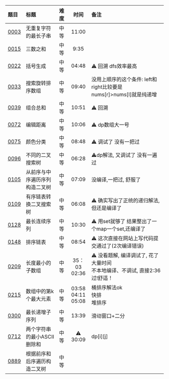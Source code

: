 | 题目           | 标题               | 难度 |           时间            | 备注                                                |
|:-------------|:-----------------|:---|:-----------------------:|:--------------------------------------------------|
| [0003][0003] | 无重复字符的最长子串       | 中等 |          11:00          |                                                   |
| [0015][0015] | 三数之和             | 中等 |          9:35           |                                                   |
| [0022][0022] | 括号生成             | 中等 |          04:48          | ⚠️ 回溯  dfs效率最高                                    |
| [0033][0033] | 搜索旋转排序数组         | 中等 |          09:40          | 没用上顺序的这个条件: left和right比较要是nums\[r]>nums\[l]就是纯递增  |
| [0039][0039] | 组合总和             | 中等 |          10:51          | ⚠️ 回溯                                             |
| [0072][0072] | 编辑距离             | 中等 |          10:06          | ⚠️ dp数组大一号                                        |
| [0075][0075] | 颜色分类             | 中等 |          08:48          | ⚠️   调试了 没有一把过                                    | |
| [0096][0096] | 不同的二叉搜索树         | 中等 |          06:28          | ⚠️dp解法, 又调试了 没有一遍过                                |
| [0105][0105] | 从前序与中序遍历序列构造二叉树  | 中等 |          07:09          | 没编译,一把过, 舒服了                                      |
| [0109][0109] | 有序链表转换二叉搜索树      | 中等 |          06:08          | ⚠️ 确实写出了正统的递归解法,但还是编译了                            |
| [0128][0128] | 最长连续序列           | 中等 |          10:30          | ⚠️ 用set就够了 结果整出了一个map一个set,还编译了                   |
| [0148][0148] | 排序链表             | 中等 |          08:54          | ⚠️ 这次直接在网站上写代码提交通过了(2次编译错误)                       | |
| [0209][0209] | 长度最小的子数组         | 中等 |     35：03<br>02:36      | ⚠️ 没看题解, 编译调试了, 花了大量时间<br> 不本地编译、不调试, 直接2:36过!舒适！ |
| [0215][0215] | 数组中的第k个最大元素      | 中等 | 03:58<br>04:11<br>05:08 | 桶排序解法ok<br>快排<br>堆排序                              |
| [0300][0300] | 最长递增子序列          | 中等 |          13:39          | 滑动窗口+二分                                           |
| [0712][0712] | 两个字符串的最小ASCII删除和 | 中等 |        ⚠️  30:09        | dp\[i]\[j]                                        |
| [0889][0889] | 根据前序和后序遍历构造二叉树   | 中等 |                         |                                                   |

[0001]: https://leetcode.cn/problems/two-sum/description/

[0002]: https://leetcode.cn/problems/add-two-numbers/description/

[0003]: https://leetcode.cn/problems/longest-substring-without-repeating-characters/description/

[0005]: https://leetcode.cn/problems/longest-palindromic-substring/description/

[0011]: https://leetcode.cn/problems/container-with-most-water/description/

[0015]: https://leetcode.cn/problems/3sum/description/

[0019]: https://leetcode.cn/problems/remove-nth-node-from-end-of-list/description/

[0020]: https://leetcode.cn/problems/valid-parentheses/description/

[0021]: https://leetcode.cn/problems/merge-two-sorted-lists/description/

[0022]: https://leetcode.cn/problems/generate-parentheses/description/

[0033]: https://leetcode.cn/problems/search-in-rotated-sorted-array/description/

[0034]: https://leetcode.cn/problems/find-first-and-last-position-of-element-in-sorted-array/description/

[0039]: https://leetcode.cn/problems/combination-sum/description/

[0042]: https://leetcode.cn/problems/trapping-rain-water/?envType=featured-list&envId=Fw9n57OM%3FenvType%3Dfeatured-list&envId=Fw9n57OM

[0048]: https://leetcode.cn/problems/rotate-image/description/

[0049]: https://leetcode.cn/problems/group-anagrams/description/

[0053]: https://leetcode.cn/problems/maximum-subarray/description/

[0055]: https://leetcode.cn/problems/jump-game/description/

[0056]: https://leetcode.cn/problems/merge-intervals/description/

[0062]: https://leetcode.cn/problems/unique-paths/description/

[0064]: https://leetcode.cn/problems/minimum-path-sum/description/

[0070]: https://leetcode.cn/problems/climbing-stairs/description/

[0072]: https://leetcode.cn/problems/edit-distance/description/

[0075]: https://leetcode.cn/problems/sort-colors/description/

[0078]: https://leetcode.cn/problems/subsets/description/

[0094]: https://leetcode.cn/problems/binary-tree-inorder-traversal/description/

[0096]: https://leetcode.cn/problems/unique-binary-search-trees/description/

[0098]: https://leetcode.cn/problems/validate-binary-search-tree/description/

[0101]: https://leetcode.cn/problems/symmetric-tree/description/

[0102]: https://leetcode.cn/problems/binary-tree-level-order-traversal/description/

[0103]: https://leetcode.cn/problems/binary-tree-zigzag-level-order-traversal/description

[0104]: https://leetcode.cn/problems/maximum-depth-of-binary-tree/description

[0105]: https://leetcode.cn/problems/construct-binary-tree-from-preorder-and-inorder-traversal/description

[0106]: https://leetcode.cn/problems/construct-binary-tree-from-inorder-and-postorder-traversal/description

[0109]: https://leetcode.cn/problems/convert-sorted-list-to-binary-search-tree/description

[0111]: https://leetcode.cn/problems/minimum-depth-of-binary-tree/description

[0114]: https://leetcode.cn/problems/flatten-binary-tree-to-linked-list/description

[0121]: https://leetcode.cn/problems/best-time-to-buy-and-sell-stock/description

[0122]: https://leetcode.cn/problems/best-time-to-buy-and-sell-stock-ii/description

[0124]: https://leetcode.cn/problems/binary-tree-maximum-path-sum/description

[0128]: https://leetcode.cn/problems/longest-consecutive-sequence/description/

[0129]: https://leetcode.cn/problems/sum-root-to-leaf-numbers/

[0136]: https://leetcode.cn/problems/single-number/description/

[0141]: https://leetcode.cn/problems/linked-list-cycle/description/

[0142]: https://leetcode.cn/problems/linked-list-cycle-ii/description

[0146]: https://leetcode.cn/problems/lru-cache/description/

[0148]: https://leetcode.cn/problems/sort-list/description

[0152]: https://leetcode.cn/problems/maximum-product-subarray/description/

[0155]: https://leetcode.cn/problems/min-stack/description/

[0160]: https://leetcode.cn/problems/intersection-of-two-linked-lists/description/

[0169]: https://leetcode.cn/problems/majority-element/description/

[0189]: https://leetcode.cn/problems/house-robber/description

[0200]: https://leetcode.cn/problems/number-of-islands/description/

[0206]: https://leetcode.cn/problems/reverse-linked-list/description/

[0209]: https://leetcode.cn/problems/minimum-size-subarray-sum/description/

[0213]: https://leetcode.cn/problems/house-robber-ii/description/

[0215]: https://leetcode.cn/problems/kth-largest-element-in-an-array/description/

[0225]: https://leetcode.cn/problems/implement-stack-using-queues/description/

[0226]: https://leetcode.cn/problems/invert-binary-tree/description/

[0234]: https://leetcode.cn/problems/palindrome-linked-list/description/

[0236]: https://leetcode.cn/problems/lowest-common-ancestor-of-a-binary-tree/description/

[0238]: https://leetcode.cn/problems/product-of-array-except-self/description/

[0283]: https://leetcode.cn/problems/move-zeroes/description/

[0287]: https://leetcode.cn/problems/find-the-duplicate-number/description/

[0297]: https://leetcode.cn/problems/serialize-and-deserialize-binary-tree/description/

[0300]: https://leetcode.cn/problems/longest-increasing-subsequence/description/

[0328]: https://leetcode.cn/problems/odd-even-linked-list/description/

[0331]: https://leetcode.cn/problems/verify-preorder-serialization-of-a-binary-tree/description/

[0337]: https://leetcode.cn/problems/house-robber-iii/description/

[0448]: https://leetcode.cn/problems/find-all-numbers-disappeared-in-an-array/description/

[0452]: https://leetcode.cn/problems/minimum-number-of-arrows-to-burst-balloons/description/

[0543]: https://leetcode.cn/problems/diameter-of-binary-tree/description/

[0617]: https://leetcode.cn/problems/merge-two-binary-trees/description/

[0646]: https://leetcode.cn/problems/maximum-length-of-pair-chain/description/

[0647]: https://leetcode.cn/problems/palindromic-substrings/description/

[0695]: https://leetcode.cn/problems/max-area-of-island/description/

[0712]: https://leetcode.cn/problems/minimum-ascii-delete-sum-for-two-strings/description/

[0889]: https://leetcode.cn/problems/construct-binary-tree-from-preorder-and-postorder-traversal/

[1028]: https://leetcode.cn/problems/recover-a-tree-from-preorder-traversal/description/

[1115]: https://leetcode.cn/problems/print-foobar-alternately/description/

[1143]: https://leetcode.cn/problems/longest-common-subsequence/description/

[2560]: https://leetcode.cn/problems/house-robber-iv/description/

[LCR155]: https://leetcode.cn/problems/er-cha-sou-suo-shu-yu-shuang-xiang-lian-biao-lcof/description/

